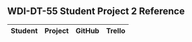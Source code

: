 ## WDI-DT-55 Student Project 2 Reference

| Student | Project | GitHub | Trello |
|---|:---:|:---:|:---:|
